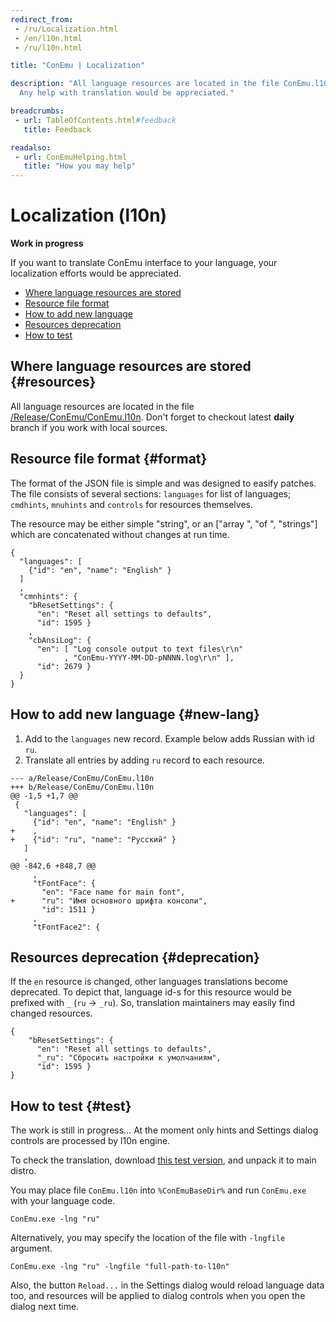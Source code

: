 ```yaml
---
redirect_from:
 - /ru/Localization.html
 - /en/l10n.html
 - /ru/l10n.html

title: "ConEmu | Localization"

description: "All language resources are located in the file ConEmu.l10n.
  Any help with translation would be appreciated."

breadcrumbs:
 - url: TableOfContents.html#feedback
   title: Feedback

readalso:
 - url: ConEmuHelping.html
   title: "How you may help"
---
```


# Localization (l10n)

**Work in progress**

If you want to translate ConEmu interface to your language,
your localization efforts would be appreciated.

* [Where language resources are stored](#resources)
* [Resource file format](#format)
* [How to add new language](#new-lang)
* [Resources deprecation](#deprecation)
* [How to test](#test)


## Where language resources are stored  {#resources}

All language resources are located in the file
[/Release/ConEmu/ConEmu.l10n](https://github.com/Maximus5/ConEmu/blob/daily/Release/ConEmu/ConEmu.l10n).
Don't forget to checkout latest **daily** branch if you work with local sources.


## Resource file format  {#format}

The format of the JSON file is simple and was designed to easify patches.
The file consists of several sections: `languages` for list of languages;
`cmdhints`, `mnuhints` and `controls` for resources themselves.

The resource may be either simple "string", or an ["array ", "of ", "strings"]
which are concatenated without changes at run time.

~~~
﻿{
  "languages": [
    {"id": "en", "name": "English" }
  ]
  ,
  "cmnhints": {
    "bResetSettings": {
      "en": "Reset all settings to defaults",
      "id": 1595 }
    ,
    "cbAnsiLog": {
      "en": [ "Log console output to text files\r\n"
            , "ConEmu-YYYY-MM-DD-pNNNN.log\r\n" ],
      "id": 2679 }
  }
}
~~~


## How to add new language  {#new-lang}

1. Add to the `languages` new record. Example below adds Russian with id `ru`.
2. Translate all entries by adding `ru` record to each resource.

~~~
--- a/Release/ConEmu/ConEmu.l10n
+++ b/Release/ConEmu/ConEmu.l10n
@@ -1,5 +1,7 @@
 ﻿{
   "languages": [
     {"id": "en", "name": "English" }
+    ,
+    {"id": "ru", "name": "Русский" }
   ]
   ,
@@ -842,6 +848,7 @@
     ,
     "tFontFace": {
       "en": "Face name for main font",
+      "ru": "Имя основного шрифта консоли",
       "id": 1511 }
     ,
     "tFontFace2": {
~~~


## Resources deprecation  {#deprecation}

If the `en` resource is changed, other languages translations become deprecated.
To depict that, language id-s for this resource would be prefixed with `_`
(`ru` -> `_ru`).
So, translation maintainers may easily find changed resources.

~~~
﻿{
    "bResetSettings": {
      "en": "Reset all settings to defaults",
      "_ru": "Сбросить настройки к умолчаниям",
      "id": 1595 }
}
~~~


## How to test  {#test}

The work is still in progress...
At the moment only hints and Settings dialog controls are processed by l10n engine.

To check the translation, download
[this test version](https://www.dropbox.com/s/px7jysz0aln0ajt/ConEmu.160207a.exe.7z?dl=0),
and unpack it to main distro.

You may place file `ConEmu.l10n` into `%ConEmuBaseDir%`
and run `ConEmu.exe` with your language code.

~~~
ConEmu.exe -lng "ru"
~~~

Alternatively, you may specify the location of the file with `-lngfile` argument.

~~~
ConEmu.exe -lng "ru" -lngfile "full-path-to-l10n"
~~~

Also, the button `Reload...` in the Settings dialog would reload language data too,
and resources will be applied to dialog controls when you open the dialog next time.
